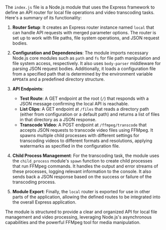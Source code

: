 The `index.js` file is a Node.js module that uses the Express framework to define an API router for local file operations and video transcoding tasks. Here's a summary of its functionality:

1. **Router Setup**: It creates an Express router instance named `local` that can handle API requests with merged parameter options. The router is set up to work with file paths, file system operations, and JSON request bodies.

2. **Configuration and Dependencies**: The module imports necessary Node.js core modules such as `path` and `fs` for file path manipulation and file system access, respectively. It also uses `body-parser` middleware for parsing JSON request bodies. Additionally, it loads a configuration file from a specified path that is determined by the environment variable `APPDATA` and a predefined directory structure.

3. **API Endpoints**:
   - **Test Route**: A GET endpoint at the root (`/`) that responds with a JSON message confirming the local API is reachable.
   - **List Clips**: A GET endpoint at `/files` that reads a directory path (either from configuration or a default path) and returns a list of files in that directory as a JSON response.
   - **Transcode Video**: A POST endpoint at `/ffmpeg/transcode` that accepts JSON requests to transcode video files using FFMpeg. It spawns multiple child processes with different settings for transcoding videos to different formats and resolutions, applying watermarks as specified in the configuration file.

4. **Child Process Management**: For the transcoding task, the module uses the `child_process` module's `spawn` function to create child processes that run FFMpeg commands. It handles the output and error streams of these processes, logging relevant information to the console. It also sends back a JSON response based on the success or failure of the transcoding process.

5. **Module Export**: Finally, the `local` router is exported for use in other parts of the application, allowing the defined routes to be integrated into the overall Express application.

The module is structured to provide a clear and organized API for local file management and video processing, leveraging Node.js's asynchronous capabilities and the powerful FFMpeg tool for media manipulation.